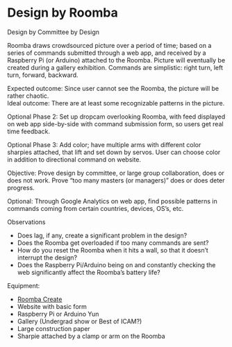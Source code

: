 Design by Roomba
================
Design by Committee by Design

Roomba draws crowdsourced picture over a period of time; based on a series of commands submitted through a web app, and received by a Raspberry Pi (or Arduino) attached to the Roomba. Picture will eventually be created during a gallery exhibition.
Commands are simplistic: right turn, left turn, forward, backward.

Expected outcome: Since user cannot see the Roomba, the picture will be rather chaotic.<br>
Ideal outcome: There are at least some recognizable patterns in the picture.

Optional Phase 2: Set up dropcam overlooking Roomba, with feed displayed on web app side-by-side with command submission form, so users get real time feedback.

Optional Phase 3: Add color; have multiple arms with different color sharpies attached, that lift and set down by servos. User can choose color in addition to directional command on website.

Objective: Prove design by committee, or large group collaboration, does or does not work. Prove “too many masters (or managers)” does or does deter progress.

Optional: Through Google Analytics on web app, find possible patterns in commands coming from certain countries, devices, OS’s, etc.

Observations
<ul>
<li>Does lag, if any, create a significant problem in the design?</li>
<li>Does the Roomba get overloaded if too many commands are sent?</li>
<li>How do you reset the Roomba when it hits a wall, so that it doesn’t interrupt the design?</li>
<li>Does the Raspberry Pi/Arduino being on and constantly checking the web significantly affect the Roomba’s battery life?</li>
</ul>

Equipment:
<ul>
<li><a href="http://store.irobot.com/product/index.jsp?productId=2586252">Roomba Create</a></li>
<li>Website with basic form</li>
<li>Raspberry Pi or Arduino Yun</li>
<li>Gallery (Undergrad show or Best of ICAM?)</li>
<li>Large construction paper</li>
<li>Sharpie attached by a clamp or arm on the Roomba</li>
</ul>
